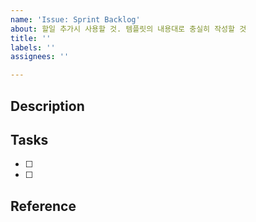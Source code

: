 ```yaml
---
name: 'Issue: Sprint Backlog'
about: 할일 추가시 사용할 것. 템플릿의 내용대로 충실히 작성할 것
title: ''
labels: ''
assignees: ''

---
```


## Description

## Tasks
- [ ] 
- [ ]

## Reference
